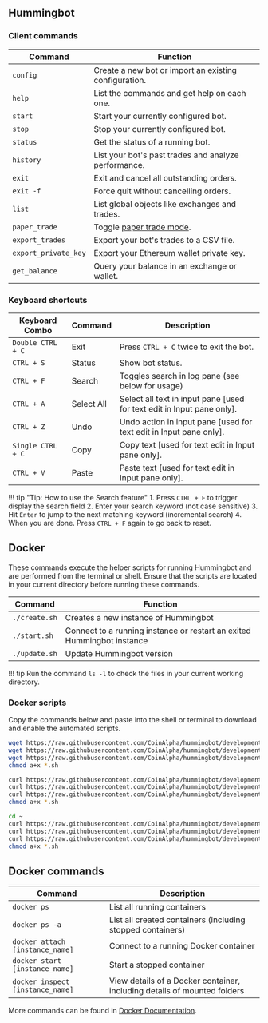 ## Hummingbot

### Client commands

| Command | Function |
|---------|----------|
| `config` | Create a new bot or import an existing configuration.
| `help` | List the commands and get help on each one.
| `start` | Start your currently configured bot.
| `stop` | Stop your currently configured bot.
| `status` | Get the status of a running bot.
| `history`| List your bot's past trades and analyze performance.
| `exit`| Exit and cancel all outstanding orders.
| `exit -f`| Force quit without cancelling orders.
| `list` | List global objects like exchanges and trades.
| `paper_trade` | Toggle [paper trade mode](/utilities/paper-trade).
| `export_trades` | Export your bot's trades to a CSV file.
| `export_private_key` | Export your Ethereum wallet private key.
| `get_balance` | Query your balance in an exchange or wallet.

### Keyboard shortcuts

| Keyboard Combo | Command | Description |
|-------- | ----------- | ----------- |
| `Double CTRL + C` | Exit | Press `CTRL + C` twice to exit the bot.
| `CTRL + S` | Status | Show bot status.
| `CTRL + F` | Search | Toggles search in log pane (see below for usage)
| `CTRL + A` | Select All | Select all text in input pane [used for text edit in Input pane only].
| `CTRL + Z` | Undo | Undo action in input pane [used for text edit in Input pane only].
| `Single CTRL + C` | Copy | Copy text [used for text edit in Input pane only].
| `CTRL + V` | Paste | Paste text [used for text edit in Input pane only].

!!! tip "Tip: How to use the Search feature"
    1. Press `CTRL + F` to trigger display the search field
    2. Enter your search keyword (not case sensitive)
    3. Hit `Enter` to jump to the next matching keyword (incremental search)
    4. When you are done. Press `CTRL + F` again to go back to reset.

## Docker 

These commands execute the helper scripts for running Hummingbot and are performed from the terminal or shell. Ensure that the scripts are located in your current directory before running these commands.

| Command | Function |
|---------|----------|
| `./create.sh` | Creates a new instance of Hummingbot
| `./start.sh` | Connect to a running instance or restart an exited Hummingbot instance
| `./update.sh` | Update Hummingbot version

!!! tip
    Run the command `ls -l` to check the files in your current working directory.

### Docker scripts

Copy the commands below and paste into the shell or terminal to download and enable the automated scripts.

```bash tab="Linux"
wget https://raw.githubusercontent.com/CoinAlpha/hummingbot/development/installation/docker-commands/create.sh
wget https://raw.githubusercontent.com/CoinAlpha/hummingbot/development/installation/docker-commands/start.sh
wget https://raw.githubusercontent.com/CoinAlpha/hummingbot/development/installation/docker-commands/update.sh
chmod a+x *.sh
```

```bash tab="MacOS"
curl https://raw.githubusercontent.com/CoinAlpha/hummingbot/development/installation/docker-commands/create.sh -o create.sh
curl https://raw.githubusercontent.com/CoinAlpha/hummingbot/development/installation/docker-commands/start.sh -o start.sh
curl https://raw.githubusercontent.com/CoinAlpha/hummingbot/development/installation/docker-commands/update.sh -o update.sh
chmod a+x *.sh
```

```bash tab="Windows via Docker Toolbox"
cd ~
curl https://raw.githubusercontent.com/CoinAlpha/hummingbot/development/installation/docker-commands/create.sh -o create.sh
curl https://raw.githubusercontent.com/CoinAlpha/hummingbot/development/installation/docker-commands/start.sh -o start.sh
curl https://raw.githubusercontent.com/CoinAlpha/hummingbot/development/installation/docker-commands/update.sh -o update.sh
chmod a+x *.sh
```

## Docker commands

| Command | Description |
|---------|----------|
| `docker ps` | List all running containers
| `docker ps -a` | List all created containers (including stopped containers)
| `docker attach [instance_name]` | Connect to a running Docker container
| `docker start [instance_name]` | Start a stopped container
| `docker inspect [instance_name]` | View details of a Docker container, including details of mounted folders

More commands can be found in [Docker Documentation](https://docs.docker.com/engine/reference/commandline/docker/).